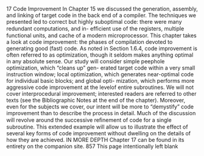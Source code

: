 17
Code Improvement
In Chapter 15 we discussed the generation, assembly, and linking of target
code in the back end of a compiler. The techniques we presented led to correct
but highly suboptimal code: there were many redundant computations, and in-
efﬁcient use of the registers, multiple functional units, and cache of a modern
microprocessor. This chapter takes a look at code improvement: the phases of
compilation devoted to generating good (fast) code. As noted in Section 1.6.4,
code improvement is often referred to as optimization, though it seldom makes
anything optimal in any absolute sense.
Our study will consider simple peephole optimization, which “cleans up” gen-
erated target code within a very small instruction window; local optimization,
which generates near-optimal code for individual basic blocks; and global opti-
mization, which performs more aggressive code improvement at the levelof entire
subroutines. We will not cover interprocedural improvement; interested readers
are referred to other texts (see the Bibliographic Notes at the end of the chapter).
Moreover, even for the subjects we cover, our intent will be more to “demystify”
code improvement than to describe the process in detail. Much of the discussion
will revolve around the successive reﬁnement of code for a single subroutine. This
extended example will allow us to illustrate the effect of several key forms of code
improvement without dwelling on the details of how they are achieved.
IN MORE DEPTH
Chapter 17 can be found in its entirety on the companion site.
857
This page intentionally left blank
